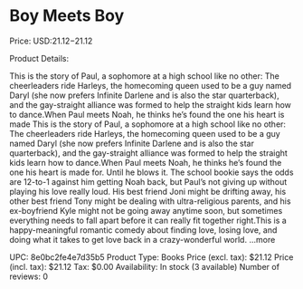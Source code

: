 # Boy Meets Boy

Price: USD:$21.12-$21.12

Product Details:

This is the story of Paul, a sophomore at a high school like no other: The cheerleaders ride Harleys, the homecoming queen used to be a guy named Daryl (she now prefers Infinite Darlene and is also the star quarterback), and the gay-straight alliance was formed to help the straight kids learn how to dance.When Paul meets Noah, he thinks he’s found the one his heart is made This is the story of Paul, a sophomore at a high school like no other: The cheerleaders ride Harleys, the homecoming queen used to be a guy named Daryl (she now prefers Infinite Darlene and is also the star quarterback), and the gay-straight alliance was formed to help the straight kids learn how to dance.When Paul meets Noah, he thinks he’s found the one his heart is made for. Until he blows it. The school bookie says the odds are 12-to-1 against him getting Noah back, but Paul’s not giving up without playing his love really loud. His best friend Joni might be drifting away, his other best friend Tony might be dealing with ultra-religious parents, and his ex-boyfriend Kyle might not be going away anytime soon, but sometimes everything needs to fall apart before it can really fit together right.This is a happy-meaningful romantic comedy about finding love, losing love, and doing what it takes to get love back in a crazy-wonderful world. ...more

UPC: 8e0bc2fe4e7d35b5
Product Type: Books
Price (excl. tax): $21.12
Price (incl. tax): $21.12
Tax: $0.00
Availability: In stock (3 available)
Number of reviews: 0